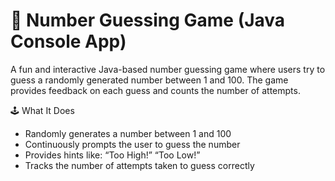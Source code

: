 # 🎯 Number Guessing Game (Java Console App)
A fun and interactive Java-based number guessing game where users try to guess a randomly generated number between 1 and 100. The game provides feedback on each guess and counts the number of attempts.

🕹️ What It Does
- Randomly generates a number between 1 and 100
- Continuously prompts the user to guess the number
- Provides hints like:
“Too High!”
“Too Low!”
- Tracks the number of attempts taken to guess correctly
